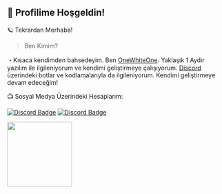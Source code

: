 <h2> 👋 Profilime Hoşgeldin! </h2>

🪐 Tekrardan Merhaba!

> Ben Kimim?

・Kısaca kendimden bahsedeyim. Ben [OneWhiteOne](https://github.com/OneWhiteOnejs). Yaklaşık 1 Aydır yazılım ile ilgileniyorum ve kendimi geliştirmeye çalışıyorum. [Discord](discordapp.com) üzerindeki botlar ve kodlamalarıyla da ilgileniyorum. Kendimi geliştirmeye devam edeceğim!

📺 Sosyal Medya Üzerindeki Hesaplarım:

<a href="https://discord.gg/XYBqyEWfsC" rel="nofollow"><img src="https://camo.githubusercontent.com/a589d9dc6bf1d7e9fe548507993211f0df1d3428c10dc54c19eb9d6dc751e718/68747470733a2f2f696d672e736869656c64732e696f2f62616467652f446973636f72642532302d3732383944412e7376673f267374796c653d666f722d7468652d6261646765266c6f676f3d646973636f7264266c6f676f436f6c6f723d7768697465" alt="Discord Badge" data-canonical-src="https://img.shields.io/badge/Discord%20-7289DA.svg?&amp;style=for-the-badge&amp;logo=discord&amp;logoColor=white" style="max-width:100%;"></a>      <a href="https://github.com/UtkuJS"><img src="https://camo.githubusercontent.com/b8b48caaf03a56a5b07e4b7cd7a26d6ac4ad01c81a82f69de5d86f7b47a05eee/68747470733a2f2f696d672e736869656c64732e696f2f62616467652f4769746875622532302d3137313531352e7376673f267374796c653d666f722d7468652d6261646765266c6f676f3d676974687562266c6f676f436f6c6f723d7768697465" alt="Discord Badge" data-canonical-src="https://img.shields.io/badge/Github%20-171515.svg?&amp;style=for-the-badge&amp;logo=github&amp;logoColor=white" style="max-width:100%;"></a>


<img src="https://camo.githubusercontent.com/e01db3ed13807ce41b6a9da6ffbc23bcfce49a0114d7a7d38965105956f72845/68747470733a2f2f6769746875622d726561646d652d73746174732e76657263656c2e6170702f6170692f3f757365726e616d653d4265746157696c652673686f775f69636f6e733d74727565267469746c655f636f6c6f723d6666662669636f6e5f636f6c6f723d37396666393726746578745f636f6c6f723d3966396639662662675f636f6c6f723d313531353135" width="%100" height="150px" data-canonical-src="https://github-readme-stats.vercel.app/api/?username=BetaWile&amp;show_icons=true&amp;title_color=fff&amp;icon_color=79ff97&amp;text_color=9f9f9f&amp;bg_color=151515" style="max-width:100%;">










